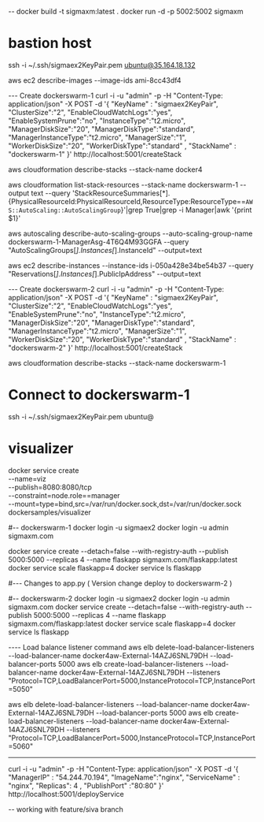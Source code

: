 --
docker build -t sigmaxm:latest .
docker run -d -p 5002:5002 sigmaxm

# bastion host 
ssh -i ~/.ssh/sigmaex2KeyPair.pem ubuntu@35.164.18.132

aws ec2 describe-images --image-ids ami-8cc43df4

--- Create dockerswarm-1
curl -i -u "admin" -p -H "Content-Type: application/json" -X POST -d '{ "KeyName" : "sigmaex2KeyPair", "ClusterSize":"2", "EnableCloudWatchLogs":"yes", "EnableSystemPrune":"no", "InstanceType":"t2.micro", "ManagerDiskSize":"20", "ManagerDiskType":"standard", "ManagerInstanceType":"t2.micro", "ManagerSize":"1", "WorkerDiskSize":"20", "WorkerDiskType":"standard" , "StackName" : "dockerswarm-1" }' http://localhost:5001/createStack

aws cloudformation describe-stacks --stack-name docker4

aws cloudformation list-stack-resources --stack-name dockerswarm-1 --output text --query 'StackResourceSummaries[*].{PhysicalResourceId:PhysicalResourceId,ResourceType:ResourceType==`AWS::AutoScaling::AutoScalingGroup`}'|grep True|grep -i Manager|awk '{print $1}'

aws autoscaling describe-auto-scaling-groups --auto-scaling-group-name dockerswarm-1-ManagerAsg-4T6Q4M93GGFA  --query "AutoScalingGroups[*].Instances[*].InstanceId" --output=text

aws ec2 describe-instances  --instance-ids i-050a428e34be54b37 --query "Reservations[*].Instances[*].PublicIpAddress" --output=text


--- Create dockerswarm-2
curl -i -u "admin" -p -H "Content-Type: application/json" -X POST -d '{ "KeyName" : "sigmaex2KeyPair", "ClusterSize":"2", "EnableCloudWatchLogs":"yes", "EnableSystemPrune":"no", "InstanceType":"t2.micro", "ManagerDiskSize":"20", "ManagerDiskType":"standard", "ManagerInstanceType":"t2.micro", "ManagerSize":"1", "WorkerDiskSize":"20", "WorkerDiskType":"standard" , "StackName" : "dockerswarm-2" }' http://localhost:5001/createStack

aws cloudformation describe-stacks --stack-name dockerswarm-1

# Connect to dockerswarm-1
ssh -i ~/.ssh/sigmaex2KeyPair.pem ubuntu@<swarm1-ip>

# visualizer 
docker service create \
  --name=viz \
  --publish=8080:8080/tcp \
  --constraint=node.role==manager \
  --mount=type=bind,src=/var/run/docker.sock,dst=/var/run/docker.sock \
  dockersamples/visualizer

#-- dockerswarm-1
docker login -u sigmaex2 
docker login -u admin sigmaxm.com

docker service create --detach=false --with-registry-auth --publish 5000:5000 --replicas 4 --name flaskapp sigmaxm.com/flaskapp:latest
docker service scale flaskapp=4
docker service ls flaskapp

#--- Changes to app.py
( Version change deploy to dockerswarm-2 ) 




#-- dockerswarm-2
docker login -u sigmaex2 
docker login -u admin sigmaxm.com
docker service create --detach=false --with-registry-auth --publish 5000:5000 --replicas 4 --name flaskapp sigmaxm.com/flaskapp:latest
docker service scale flaskapp=4
docker service ls flaskapp

---- Load balance listener command
aws elb delete-load-balancer-listeners --load-balancer-name docker4aw-External-14AZJ6SNL79DH --load-balancer-ports 5000
aws elb create-load-balancer-listeners --load-balancer-name docker4aw-External-14AZJ6SNL79DH --listeners "Protocol=TCP,LoadBalancerPort=5000,InstanceProtocol=TCP,InstancePort=5050"

aws elb delete-load-balancer-listeners --load-balancer-name docker4aw-External-14AZJ6SNL79DH --load-balancer-ports 5000
aws elb create-load-balancer-listeners --load-balancer-name docker4aw-External-14AZJ6SNL79DH --listeners "Protocol=TCP,LoadBalancerPort=5000,InstanceProtocol=TCP,InstancePort=5060"

-----

curl -i -u "admin" -p -H "Content-Type: application/json" -X POST -d '{ "ManagerIP" : "54.244.70.194", "ImageName":"nginx", "ServiceName" : "nginx", "Replicas": 4 , "PublishPort" :"80:80" }' http://localhost:5001/deployService

-- working with feature/siva branch
